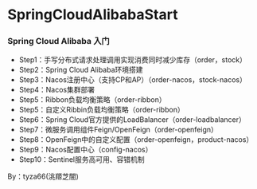 # SpringCloudAlibabaStart
### Spring Cloud Alibaba 入门  

- Step1：手写分布式请求处理调用实现消费同时减少库存（order，stock）
- Step2：Spring Cloud Alibaba环境搭建
- Step3：Nacos注册中心（支持CP和AP）（order-nacos，stock-nacos）
- Step4：Nacos集群部署
- Step5：Ribbon负载均衡策略（order-ribbon）
- Step5：自定义Ribbin负载均衡策略（order-ribbon）
- Step6：Spring Cloud官方提供的LoadBalancer（order-loadbalancer）
- Step7：微服务调用组件Feign/OpenFeign（order-openfeign）
- Step8：OpenFeign中的自定义配置（order-openfeign，product-nacos）
- Step9：Nacos配置中心（config-nacos）
- Step10：Sentinel服务高可用、容错机制

By：tyza66(洮羱芝闇)
